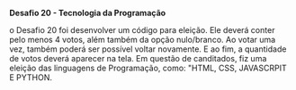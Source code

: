 **Desafio 20 - Tecnologia da Programação**

o Desafio 20 foi desenvolver um código para eleição. Ele deverá conter pelo menos 4 votos, além também da opção nulo/branco. Ao votar uma vez, também poderá ser possível voltar novamente. E ao fim, a quantidade de votos deverá aparecer na tela. Em questão de canditados, fiz uma eleição das linguagens de Programação, como: "HTML, CSS, JAVASCRPIT E PYTHON.
